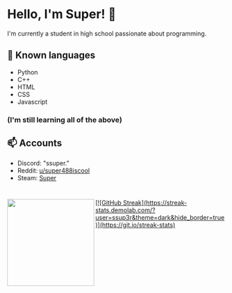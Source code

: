 # Hello, I'm Super! 👋
I'm currently a student in high school passionate about programming.

## 🔭 Known languages
- Python
- C++
- HTML
- CSS
- Javascript
### (I'm still learning all of the above)

## 📫 Accounts
- Discord: "ssuper."
- Reddit: [u/super488iscool](https://www.reddit.com/user/super488iscool/)
- Steam: [Super](https://steamcommunity.com/id/super488/)

#
<a href="https://github.com/anuraghazra/github-readme-stats">
  <img height=200 align="left" src="https://github-readme-stats.vercel.app/api?username=ssup3r&show_icons=true&theme=dracula&hide_border=true" />
[![GitHub Streak](https://streak-stats.demolab.com/?user=ssup3r&theme=dark&hide_border=true)](https://git.io/streak-stats)
<!--
**ssup3r/ssup3r** is a ✨ _special_ ✨ repository because its `README.md` (this file) appears on your GitHub profile.

Here are some ideas to get you started:

- 🔭 I’m currently working on ...
- 🌱 I’m currently learning ...
- 👯 I’m looking to collaborate on ...
- 🤔 I’m looking for help with ...
- 💬 Ask me about ...
- 📫 How to reach me: ...
- 😄 Pronouns: ...
- ⚡ Fun fact: ...
-->

